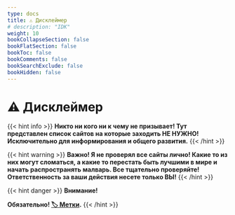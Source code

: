 ```yaml
---
type: docs
title: ⚠️ Дисклеймер
# description: "IDK"
weight: 10
bookCollapseSection: false
bookFlatSection: false
bookToc: false
bookComments: false
bookSearchExclude: false
bookHidden: false
---
```


# ⚠️ Дисклеймер

{{< hint info >}}
**Никто ни кого ни к чему не призывает! Тут представлен список сайтов на которые заходить НЕ НУЖНО! Исключительно для информирования и общего развития.**
{{< /hint >}}

{{< hint warning >}}
**Важно! Я не проверял все сайты лично! Какие то из них могут сломаться, а какие то перестать быть лучшими в мире и начать распространять малварь. Все тщательно проверяйте! Ответственность за ваши действия несете только ВЫ!**
{{< /hint >}}

{{< hint danger >}}
**Внимание!**

**Обязательно! [🏷️ Метки](../marks).**
{{< /hint >}}

